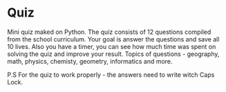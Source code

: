 # Quiz
Mini quiz maked on Python.
The quiz consists of 12 questions compiled from the school curriculum.
Your goal is answer the questions and save all 10 lives. Also you have a timer, you can see how much time was spent on solving the quiz and improve your result.
Topics of questions - geography, math, physics, chemisty, geometry, informatics and more.

P.S For the quiz to work properly - the answers need to write witch Caps Lock.
